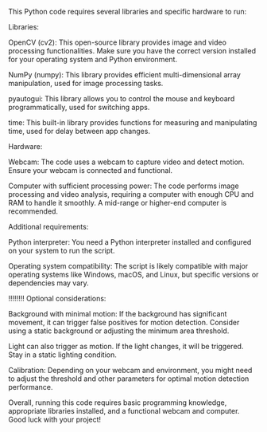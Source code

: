 
This Python code requires several libraries and specific hardware to run:

Libraries:

OpenCV (cv2): This open-source library provides image and video processing functionalities. Make sure you have the correct version installed for your operating system and Python environment.

NumPy (numpy): This library provides efficient multi-dimensional array manipulation, used for image processing tasks.

pyautogui: This library allows you to control the mouse and keyboard programmatically, used for switching apps.

time: This built-in library provides functions for measuring and manipulating time, used for delay between app changes.

Hardware:

Webcam: The code uses a webcam to capture video and detect motion. Ensure your webcam is connected and functional.

Computer with sufficient processing power: The code performs image processing and video analysis, requiring a computer with enough CPU and RAM to handle it smoothly. A mid-range or higher-end computer is recommended.

Additional requirements:

Python interpreter: You need a Python interpreter installed and configured on your system to run the script.

Operating system compatibility: The script is likely compatible with major operating systems like Windows, macOS, and Linux, but specific versions or dependencies may vary.



!!!!!!!! Optional considerations:

Background with minimal motion: If the background has significant movement, it can trigger false positives for motion detection. Consider using a static background or adjusting the minimum area threshold.

Light can also trigger as motion. If the light changes, it will be triggered. Stay in a static lighting condition.

Calibration: Depending on your webcam and environment, you might need to adjust the threshold and other parameters for optimal motion detection performance.

Overall, running this code requires basic programming knowledge, appropriate libraries installed, and a functional webcam and computer. Good luck with your project!
